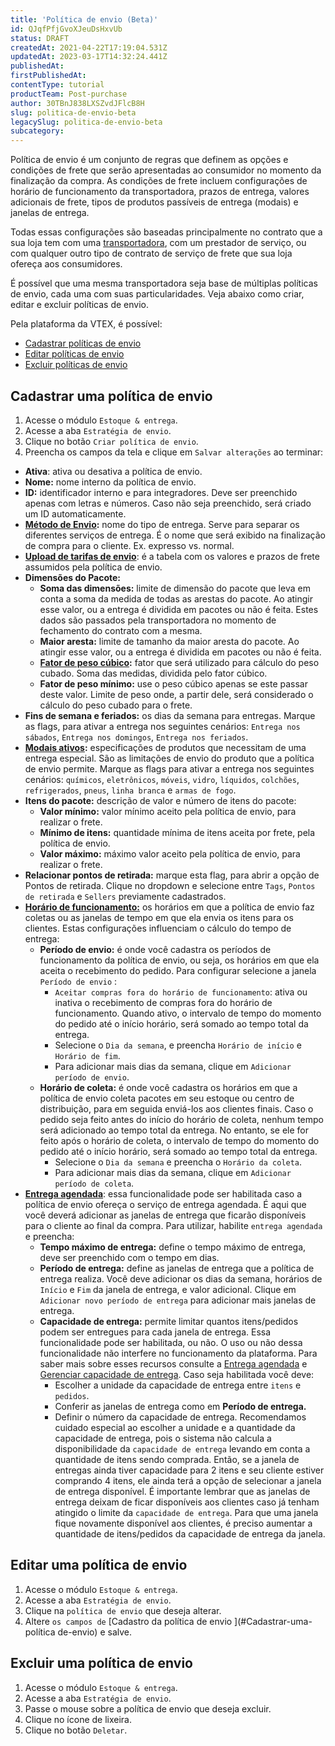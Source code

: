 ```yaml
---
title: 'Política de envio (Beta)'
id: QJqfPfjGvoXJeuDsHxvUb
status: DRAFT
createdAt: 2021-04-22T17:19:04.531Z
updatedAt: 2023-03-17T14:32:24.441Z
publishedAt: 
firstPublishedAt: 
contentType: tutorial
productTeam: Post-purchase
author: 30TBnJ838LXSZvdJFlcB8H
slug: politica-de-envio-beta
legacySlug: politica-de-envio-beta
subcategory: 
---
```


Política de envio é um conjunto de regras que definem as opções e condições de frete que serão apresentadas ao consumidor no momento da finalização da compra. As condições de frete incluem configurações de horário de funcionamento da transportadora, prazos de entrega, valores adicionais de frete, tipos de produtos passíveis de entrega (modais) e janelas de entrega.

Todas essas configurações são baseadas principalmente no contrato que a sua loja tem com uma [transportadora](https://help.vtex.com/pt/tutorial/o-que-e-uma-transportadora--7u9duMD5UQa2QQwukAWMcE), com um prestador de serviço, ou com qualquer outro tipo de contrato de serviço de frete que sua loja ofereça aos consumidores.

<div class="alert alert-info"> 

É possível que uma mesma transportadora seja base de múltiplas políticas de envio, cada uma com suas particularidades. Veja abaixo como criar, editar e excluir políticas de envio.

</div>

Pela plataforma da VTEX, é possível: 

*   [Cadastrar políticas de envio](#cadastrar-uma-politica-de-envio)
*   [Editar políticas de envio](#editar-uma-politica-de-envio)
*   [Excluir políticas de envio](#excluir-uma-politica-de-envio)

## Cadastrar uma política de envio

1. Acesse o módulo `Estoque & entrega`.
2. Acesse a aba `Estratégia de envio`.
3. Clique no botão `Criar política de envio`.
4. Preencha os campos da tela e clique em `Salvar alterações` ao terminar:
*   **Ativa**: ativa ou desativa a política de envio.
*   **Nome:** nome interno da política de envio.
*   **ID:** identificador interno e para integradores. Deve ser preenchido apenas com letras e números. Caso não seja preenchido, será criado um ID automaticamente.
*   **[Método de Envio](https://help.vtex.com/pt/tutorial/como-funciona-o-tipo-de-entrega--tutorials_126):** nome do tipo de entrega. Serve para separar os diferentes serviços de entrega. É o nome que será exibido na finalização de compra para o cliente. Ex. expresso vs. normal. 
*   **[Upload de tarifas de envio](https://help.vtex.com/pt/tutorial/como-montar-a-planilha-de-frete--tutorials_127)**: é a tabela com os valores e prazos de frete assumidos pela política de envio. 
*   **Dimensões do Pacote:**
    *   **Soma das dimensões:** limite de dimensão do pacote que leva em conta a soma da medida de todas as arestas do pacote. Ao atingir esse valor, ou a entrega é dividida em pacotes ou não é feita. Estes dados são passados pela transportadora no momento de fechamento do contrato com a mesma. 
    *   **Maior aresta:** limite de tamanho da maior aresta do pacote. Ao atingir esse valor, ou a entrega é dividida em pacotes ou não é feita.
    *   **[Fator de peso cúbico](https://help.vtex.com/pt/tutorial/como-o-peso-cubado-e-calculado--tutorials_128):** fator que será utilizado para cálculo do peso cubado. Soma das medidas, dividida pelo fator cúbico. 
    *   **Fator de peso mínimo:** use o peso cúbico apenas se este passar deste valor. Limite de peso onde, a partir dele, será considerado o cálculo do peso cubado para o frete.
*   **Fins de semana e feriados:** os dias da semana para entregas. Marque as flags, para ativar a entrega nos seguintes cenários: `Entrega nos sábados`, `Entrega nos domingos`, `Entrega nos feriados`.
*   **[Modais ativos](https://help.vtex.com/pt/tutorial/como-funciona-o-modal--tutorials_125):** especificações de produtos que necessitam de uma entrega especial. São as limitações de envio do produto que a política de envio permite. Marque as flags para ativar a entrega nos seguintes cenários: `químicos`, `eletrônicos`, `móveis`, `vidro`, `líquidos`, `colchões`, `refrigerados`, `pneus`, `linha branca` e `armas de fogo`.
*   **Itens do pacote:** descrição de valor e número de itens do pacote:
    *   **Valor mínimo:** valor mínimo aceito pela política de envio, para realizar o frete.
    *   **Mínimo de itens:** quantidade mínima de itens aceita por frete, pela política de envio.
    *   **Valor máximo:** máximo valor aceito pela política de envio, para realizar o frete.
*   **Relacionar pontos de retirada:** marque esta flag, para abrir a opção de Pontos de retirada. Clique no dropdown e selecione entre `Tags`, `Pontos de retirada` e `Sellers` previamente cadastrados.
*   **[Horário de funcionamento:](https://help.vtex.com/pt/tutorial/configurar-horario-de-funcionamento-para-transportadoras--2oGpbInIgdxSWUi3TZjdCS)** os horários em que a política de envio faz coletas ou as janelas de tempo em que ela envia os itens para os clientes. Estas configurações influenciam o cálculo do tempo de entrega:
    *   **Período de envio:** é onde você cadastra os períodos de funcionamento da política de envio, ou seja, os horários em que ela aceita o recebimento do pedido. Para configurar selecione a janela `Período de envio` :
        *   `Aceitar compras fora do horário de funcionamento`: ativa ou inativa o recebimento de compras fora do horário de funcionamento. Quando ativo, o intervalo de tempo do momento do pedido até o início horário, será somado ao tempo total da entrega.
        *   Selecione o `Dia da semana`, e preencha `Horário de início` e `Horário de fim`.
        *   Para adicionar mais dias da semana, clique em `Adicionar período de envio`.
    *   **Horário de coleta:** é onde você cadastra os horários em que a política de envio coleta pacotes em seu estoque ou centro de distribuição, para em seguida enviá-los aos clientes finais. Caso o pedido seja feito antes do início do horário de coleta, nenhum tempo será adicionado ao tempo total da entrega. No entanto, se ele for feito após o horário de coleta, o intervalo de tempo do momento do pedido até o início horário, será somado ao tempo total da entrega.
        *   Selecione o `Dia da semana` e preencha o `Horário da coleta`. 
        *   Para adicionar mais dias da semana, clique em `Adicionar período de coleta`.
*   **[Entrega agendada](link)**: essa funcionalidade pode ser habilitada caso a política de envio ofereça o serviço de entrega agendada. É aqui que você deverá adicionar as janelas de entrega que ficarão disponíveis para o cliente ao final da compra. Para utilizar, habilite `entrega agendada` e preencha:
    *   **Tempo máximo de entrega:** define o tempo máximo de entrega, deve ser preenchido com o tempo em dias.
    *   **Período de entrega:** define as janelas de entrega que a política de entrega realiza. Você deve adicionar os dias da semana, horários de `Início` e `Fim` da janela de entrega, e valor adicional. Clique em `Adicionar novo período de entrega` para adicionar mais janelas de entrega. 
    *   **Capacidade de entrega:** permite limitar quantos itens/pedidos podem ser entregues para cada janela de entrega. Essa funcionalidade pode ser habilitada, ou não. O uso ou não dessa funcionalidade não interfere no funcionamento da plataforma. Para saber mais sobre esses recursos consulte a [Entrega agendada](link) e [Gerenciar capacidade de entrega](link). Caso seja habilitada você deve: 
        *   Escolher a unidade da capacidade de entrega entre `itens` e `pedidos`.
        *   Conferir as janelas de entrega como em **Período de entrega.**
        *   Definir o número da capacidade de entrega. Recomendamos cuidado especial ao escolher a unidade e a quantidade da capacidade de entrega, pois o sistema não calcula a disponibilidade da `capacidade de entrega` levando em conta a quantidade de itens sendo comprada. Então, se a janela de entregas ainda tiver capacidade para 2 itens e seu cliente estiver comprando 4 itens, ele ainda terá a opção de selecionar a janela de entrega disponível. 
É importante lembrar que as janelas de entrega deixam de ficar disponíveis aos clientes caso já tenham atingido o limite da `capacidade de entrega`. Para que uma janela fique novamente disponível aos clientes, é preciso aumentar a quantidade de itens/pedidos da capacidade de entrega da janela.

## Editar uma política de envio

1. Acesse o módulo `Estoque & entrega`.
2. Acesse a aba `Estratégia de envio`.
3. Clique na `política de envio` que deseja alterar.
4. Altere `os campos de` [Cadastro da política de envio ](#Cadastrar-uma-política de-envio) e salve.

## Excluir uma política de envio

1. Acesse o módulo `Estoque & entrega`.
2. Acesse a aba `Estratégia de envio`.
3. Passe o mouse sobre a política de envio que deseja excluir.
4. Clique no ícone de lixeira.
5. Clique no botão `Deletar`.
